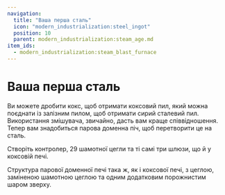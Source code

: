 ```yaml
---
navigation:
  title: "Ваша перша сталь"
  icon: "modern_industrialization:steel_ingot"
  position: 10
  parent: modern_industrialization:steam_age.md
item_ids:
  - modern_industrialization:steam_blast_furnace
---
```


# Ваша перша сталь

Ви можете дробити кокс, щоб отримати коксовий пил, який можна поєднати із залізним пилом, щоб отримати сирий сталевий пил. Використання змішувача, звичайно, дасть вам краще співвідношення. Тепер вам знадобиться парова доменна піч, щоб перетворити це на сталь.

Створіть контролер, 29 шамотної цегли та ті самі три шлюзи, що й у коксовій печі.

Структура парової доменної печі така ж, як і коксової печі, з цеглою, заміненою шамотною цеглою та одним додатковим порожнистим шаром зверху.

<Recipe id="modern_industrialization:steam_age/fireclay/steam_blast_furnace" />

